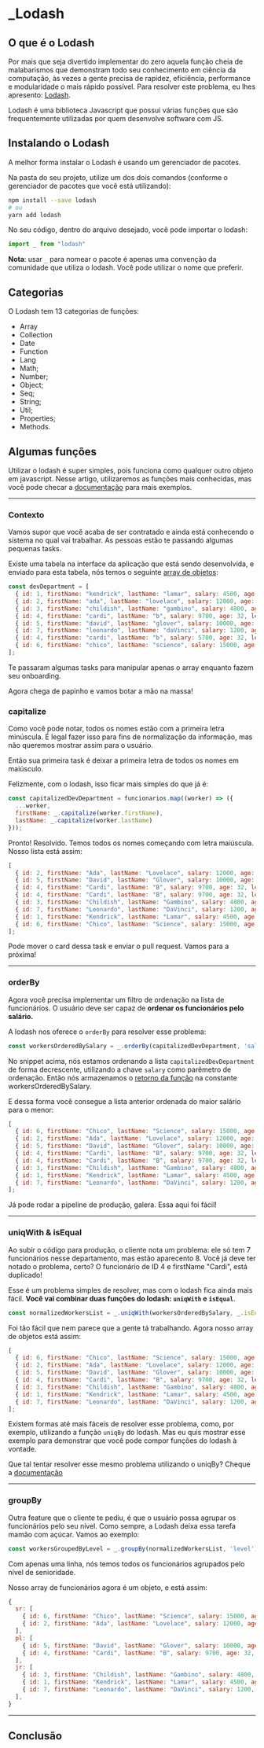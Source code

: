 # _Lodash

## O que é o Lodash

Por mais que seja divertido implementar do zero aquela função cheia de malabarismos
que demonstram todo seu conhecimento em ciência da computação, às vezes a gente
precisa de rapidez, eficiência, performance e modularidade o mais rápido possível.
Para resolver este problema, eu lhes apresento: [Lodash](https://lodash.com).

Lodash é uma biblioteca Javascript que possui várias funções que são frequentemente
utilizadas por quem desenvolve software com JS.

## Instalando o Lodash

A melhor forma instalar o Lodash é usando um gerenciador de pacotes.

Na pasta do seu projeto, utilize um dos dois comandos (conforme o gerenciador de
pacotes que você está utilizando):

```bash
npm install --save lodash
# ou
yarn add lodash 
```

No seu código, dentro do arquivo desejado, você pode importar o lodash:

```js
import _ from "lodash"
```

**Nota**: usar `_` para nomear o pacote é apenas uma convenção da comunidade que
utiliza o lodash.  Você pode utilizar o nome que preferir.

## Categorias

O Lodash tem 13 categorias de funções:

- Array
- Collection
- Date
- Function
- Lang
- Math;
- Number;
- Object;
- Seq;
- String;
- Util;
- Properties;
- Methods.

## Algumas funções

Utilizar o lodash é super simples, pois funciona como qualquer outro objeto em
javascript. Nesse artigo, utilizaremos as funções mais conhecidas, mas você pode
checar a [documentação](https://lodash.com/docs/4.17.15) para mais exemplos.

---

### Contexto

Vamos supor que você acaba de ser contratado e ainda está conhecendo o sistema no
qual vai trabalhar. As pessoas estão te passando algumas pequenas tasks.

Existe uma tabela na interface da aplicação que está sendo desenvolvida, e enviado
para esta tabela, nós temos o seguinte [array de
objetos](https://www.freecodecamp.org/portuguese/news/tutorial-de-arrays-de-objetos-em-javascript-como-criar-atualizar-e-percorrer-objetos-em-lacos-usando-metodos-de-array-do-js/):

```js
const devDepartment = [
  { id: 1, firstName: "kendrick", lastName: "lamar", salary: 4500, age: 22, level: "jr" },
  { id: 2, firstName: "ada", lastName: "lovelace", salary: 12000, age: 59, level: "sr" },
  { id: 3, firstName: "childish", lastName: "gambino", salary: 4800, age: 49, level: "jr" },
  { id: 4, firstName: "cardi", lastName: "b", salary: 9700, age: 32, level: "pl" },
  { id: 5, firstName: "david", lastName: "glover", salary: 10000, age: 31, level: "pl" },
  { id: 7, firstName: "leonardo", lastName: "daVinci", salary: 1200, age: 31, level: "jr" },
  { id: 4, firstName: "cardi", lastName: "b", salary: 5700, age: 32, level: "jr" },
  { id: 6, firstName: "chico", lastName: "science", salary: 15000, age: 46, level: "sr" },
];
```

Te passaram algumas tasks para manipular apenas o array enquanto fazem seu onboarding.

Agora chega de papinho e vamos botar a mão na massa!

### capitalize

Como você pode notar, todos os nomes estão com a primeira letra minúscula. É legal
fazer isso para fins de normalização da informação, mas não queremos mostrar assim
para o usuário.

Então sua primeira task é deixar a primeira letra de todos os nomes em maiúsculo.

Felizmente, com o lodash, isso ficar mais simples do que já é:

```js
const capitalizedDevDepartment = funcionarios.map((worker) => ({
  ...worker,
  firstName: _.capitalize(worker.firstName),
  lastName: _.capitalize(worker.lastName)
}));

```

Pronto! Resolvido. Temos todos os nomes começando com letra maiúscula. Nosso lista está
assim:

```js
[
  { id: 2, firstName: "Ada", lastName: "Lovelace", salary: 12000, age: 59, level: "sr" },
  { id: 5, firstName: "David", lastName: "Glover", salary: 10000, age: 31, level: "pl" },
  { id: 4, firstName: "Cardi", lastName: "B", salary: 9700, age: 32, level: "pl" },
  { id: 4, firstName: "Cardi", lastName: "B", salary: 9700, age: 32, level: "pl" },
  { id: 3, firstName: "Childish", lastName: "Gambino", salary: 4800, age: 49, level: "jr" },
  { id: 7, firstName: "Leonardo", lastName: "DaVinci", salary: 1200, age: 31, level: "jr" },
  { id: 1, firstName: "Kendrick", lastName: "Lamar", salary: 4500, age: 22, level: "jr" },
  { id: 6, firstName: "Chico", lastName: "Science", salary: 15000, age: 46, level: "sr" },
];
```

Pode mover o card dessa task e enviar o pull request. Vamos para a próxima!

---

### orderBy

Agora você precisa implementar um filtro de ordenação na lista de funcionários. O
usuário deve ser capaz de **ordenar os funcionários pelo salário.**

A lodash nos oferece o `orderBy` para resolver esse problema:

```js
const workersOrderedBySalary = _.orderBy(capitalizedDevDepartment, 'salary', 'desc')
```

No snippet acima, nós estamos ordenando a lista `capitalizedDevDepartment` de forma
decrescente, utilizando a chave `salary` como parêmetro de ordenação. Então nós
armazenamos o [retorno da função](https://developer.mozilla.org/pt-BR/docs/Learn/JavaScript/Building_blocks/Return_values) na constante workersOrderedBySalary.

E dessa forma você consegue a lista anterior ordenada do maior salário para o menor:

```js
[
  { id: 6, firstName: "Chico", lastName: "Science", salary: 15000, age: 46, level: "sr" },
  { id: 2, firstName: "Ada", lastName: "Lovelace", salary: 12000, age: 59, level: "sr" },
  { id: 5, firstName: "David", lastName: "Glover", salary: 10000, age: 31, level: "pl" },
  { id: 4, firstName: "Cardi", lastName: "B", salary: 9700, age: 32, level: "pl" },
  { id: 4, firstName: "Cardi", lastName: "B", salary: 9700, age: 32, level: "pl" },
  { id: 3, firstName: "Childish", lastName: "Gambino", salary: 4800, age: 49, level: "jr" },
  { id: 1, firstName: "Kendrick", lastName: "Lamar", salary: 4500, age: 22, level: "jr" },
  { id: 7, firstName: "Leonardo", lastName: "DaVinci", salary: 1200, age: 31, level: "jr" },
];
```

Já pode rodar a pipeline de produção, galera. Essa aqui foi fácil!

---

### uniqWith & isEqual

Ao subir o código para produção, o cliente nota um problema: ele só tem 7 funcionários
nesse departamento, mas estão aparecento 8. Você já deve ter notado o problema, certo?
O funcionário de ID 4 e firstName "Cardi", está duplicado!

Esse é um problema simples de resolver, mas com o lodash fica ainda mais fácil. **Você
vai combinar duas funções do lodash: `uniqWith` e `isEqual`**.

```js
const normalizedWorkersList = _.uniqWith(workersOrderedBySalary, _.isEqual)
```

Foi tão fácil que nem parece que a gente tá trabalhando. Agora nosso array de objetos
está assim:

```js
[
  { id: 6, firstName: "Chico", lastName: "Science", salary: 15000, age: 46, level: "sr" },
  { id: 2, firstName: "Ada", lastName: "Lovelace", salary: 12000, age: 59, level: "sr" },
  { id: 5, firstName: "David", lastName: "Glover", salary: 10000, age: 31, level: "pl" },
  { id: 4, firstName: "Cardi", lastName: "B", salary: 9700, age: 32, level: "pl" },
  { id: 3, firstName: "Childish", lastName: "Gambino", salary: 4800, age: 49, level: "jr" },
  { id: 1, firstName: "Kendrick", lastName: "Lamar", salary: 4500, age: 22, level: "jr" },
  { id: 7, firstName: "Leonardo", lastName: "DaVinci", salary: 1200, age: 31, level: "jr" },
];
```

Existem formas até mais fáceis de resolver esse problema, como, por exemplo, utilizando
a função `uniqBy` do lodash. Mas eu quis mostrar esse exemplo para demonstrar que você
pode compor funções do lodash à vontade.

Que tal tentar resolver esse mesmo problema utilizando o uniqBy? Cheque a [documentação](https://lodash.com/docs/4.17.15#uniqBy)

---

### groupBy

Outra feature que o cliente te pediu, é que o usuário possa agrupar os funcionários
pelo seu nível. Como sempre, a Lodash deixa essa tarefa mamão com açúcar. Vamos ao
exemplo:

```js
const workersGroupedByLevel = _.groupBy(normalizedWorkersList, 'level')
```

Com apenas uma linha, nós temos todos os funcionários agrupados pelo nível de senioridade.

Nosso array de funcionários agora é um objeto, e está assim:

```js
{
  sr: [
    { id: 6, firstName: "Chico", lastName: "Science", salary: 15000, age: 46, level: "sr" },
    { id: 2, firstName: "Ada", lastName: "Lovelace", salary: 12000, age: 59, level: "sr" },
  ],
  pl: [
    { id: 5, firstName: "David", lastName: "Glover", salary: 10000, age: 31, level: "pl" },
    { id: 4, firstName: "Cardi", lastName: "B", salary: 9700, age: 32, level: "pl" },
  ],
  jr: [
    { id: 3, firstName: "Childish", lastName: "Gambino", salary: 4800, age: 49, level: "jr" },
    { id: 1, firstName: "Kendrick", lastName: "Lamar", salary: 4500, age: 22, level: "jr" },
    { id: 7, firstName: "Leonardo", lastName: "DaVinci", salary: 1200, age: 31, level: "jr" },
  ],
}
```

---

## Conclusão